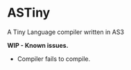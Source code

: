 ASTiny
======================

A Tiny Language compiler written in AS3


__WIP - Known issues.__
- Compiler fails to compile.
